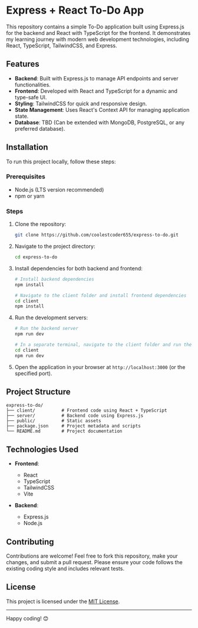 # Express + React To-Do App

This repository contains a simple To-Do application built using Express.js for the backend and React with TypeScript for the frontend. It demonstrates my learning journey with modern web development technologies, including React, TypeScript, TailwindCSS, and Express.

## Features

- **Backend**: Built with Express.js to manage API endpoints and server functionalities.
- **Frontend**: Developed with React and TypeScript for a dynamic and type-safe UI.
- **Styling**: TailwindCSS for quick and responsive design.
- **State Management**: Uses React's Context API for managing application state.
- **Database**: TBD (Can be extended with MongoDB, PostgreSQL, or any preferred database).

## Installation

To run this project locally, follow these steps:

### Prerequisites

- Node.js (LTS version recommended)
- npm or yarn

### Steps

1. Clone the repository:
   ```bash
   git clone https://github.com/coolestcoder655/express-to-do.git
   ```

2. Navigate to the project directory:
   ```bash
   cd express-to-do
   ```

3. Install dependencies for both backend and frontend:
   ```bash
   # Install backend dependencies
   npm install

   # Navigate to the client folder and install frontend dependencies
   cd client
   npm install
   ```

4. Run the development servers:
   ```bash
   # Run the backend server
   npm run dev

   # In a separate terminal, navigate to the client folder and run the frontend server
   cd client
   npm run dev
   ```

5. Open the application in your browser at `http://localhost:3000` (or the specified port).

## Project Structure

```
express-to-do/
├── client/          # Frontend code using React + TypeScript
├── server/          # Backend code using Express.js
├── public/          # Static assets
├── package.json     # Project metadata and scripts
└── README.md        # Project documentation
```

## Technologies Used

- **Frontend**:
  - React
  - TypeScript
  - TailwindCSS
  - Vite

- **Backend**:
  - Express.js
  - Node.js

## Contributing

Contributions are welcome! Feel free to fork this repository, make your changes, and submit a pull request. Please ensure your code follows the existing coding style and includes relevant tests.

## License

This project is licensed under the [MIT License](LICENSE).

---

Happy coding! 😊